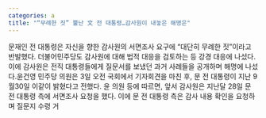 ```yaml
---
categories: a
title: "“무례한 짓” 뿔난 文 전 대통령…감사원이 내놓은 해명은"
---
```

문재인 전 대통령은 자신을 향한 감사원의 서면조사 요구에 “대단히 무례한 짓”이라고 반발했다. 더불어민주당도 감사원에 대해 법적 대응을 검토하는 등 강경 대응에 나섰다. 이에 감사원은 전직 대통령들에게 질문서를 보냈던 과거 사례들을 공개하며 해명에 나섰다.윤건영 민주당 의원은 3일 오전 국회에서 기자회견을 마친 후, 문 전 대통령이 지난 9월30일 이같이 밝혔다고 전했다. 윤 의원 등에 따르면, 앞서 감사원은 지난달 28일 문 전 대통령 측에 서면조사 요청을 했다. 이에 문 전 대통령 측은 감사 내용 확인을 요청하며 질문지 수령 거